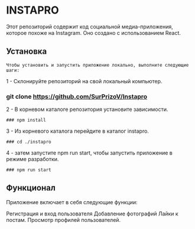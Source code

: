 # INSTAPRO

Этот репозиторий содержит код социальной медиа-приложения, которое похоже на Instagram. Оно создано с использованием React. 

## Установка 

    Чтобы установить и запустить приложение локально, выполните следующие шаги:

1 - Склонируйте репозиторий на свой локальный компьютер. 
   
   ### git clone https://github.com/SurPrizoV/Instapro

2 - В корневом каталоге репозитория установите зависимости. 

    ### npm install

3 - Из корневого каталога перейдите в каталог instapro.

    ### cd ./instapro

4 - затем запустите npm run start, чтобы запустить приложение в режиме разработки.

    ### npm run start

## Функционал 

Приложение включает в себя следующие функции:

Регистрация и вход пользователя Добавление фотографий Лайки к постам. Просмотр профилей пользователей.
